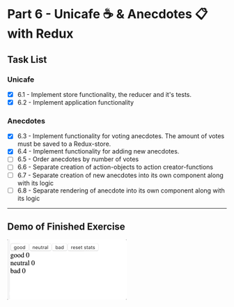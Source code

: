 # Part 6 - Unicafe ☕ & Anecdotes 📋 with Redux

## Task List

### Unicafe

- [x] 6.1 - Implement store functionality, the reducer and it's tests.
- [x] 6.2 - Implement application functionality

### Anecdotes

- [x] 6.3 - Implement functionality for voting anecdotes. The amount of votes must be saved to a Redux-store.
- [x] 6.4 - Implement functionality for adding new anecdotes.
- [ ] 6.5 - Order anecdotes by number of votes
- [ ] 6.6 - Separate creation of action-objects to action creator-functions
- [ ] 6.7 - Separate creation of new anecdotes into its own component along with its logic
- [ ] 6.8 - Separate rendering of anecdote into its own component along with its logic

---

## Demo of Finished Exercise

![](../assets/unicafe-redux.gif)
